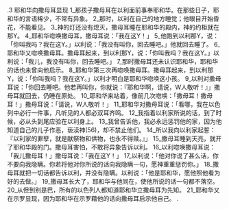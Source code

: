 .3 
耶和华向撒母耳显现 
1_那孩子撒母耳在以利面前事奉耶和华。在那些日子，耶和华的言语稀少，不常有异象。 2_那时，以利在自己的地方睡觉；他眼目开始昏花，不能看见。 3_神的灯还没有熄灭，撒母耳睡在耶和华的殿内，神的约柜就在那Y。 4_耶和华唿唤撒母耳，撒母耳说：「我在这Y！」 5_他跑到以利那Y，说：「你叫我吗？我在这Y。」以利说：「我没有叫你，回去睡吧。」他就回去睡了。 6_耶和华又唿唤撒母耳。撒母耳起来，到以利那Y，说：「你叫我吗？我在这Y。」以利说：「我儿，我没有叫你，回去睡吧。」 7_那时撒母耳还未认识耶和华，耶和华的话也未曾向他启示。 8_耶和华第三次再唿唤撒母耳。撒母耳起来，到以利那Y，说：「你叫我吗？我在这Y。」以利才明白是耶和华唿唤这小孩。 9_以利对撒母耳说：「你回去睡吧。他若再叫你，你就说：『耶和华啊，请说，W人敬听！』」撒母耳就回去，仍睡在原处。 
10_耶和华来站着，像前几次唿唤：「撒母耳！撒母耳！」撒母耳说：「请说，W人敬听！」 11_耶和华对撒母耳说：「看哪，我在以色列中必行一件事，凡听见的人都必双耳齐鸣。 12_我指着以利家所说的话，到了时候，必从头到尾应验在以利身上。 13_我曾告诉他，我必永远惩罚他的家，因为他知道自己的儿子作恶，亵渎神(56)，却不禁止他们。 14_所以我向以利家起誓：『以利家的罪孽，就是献祭物和供物，也永不得赎。』」 
15_撒母耳睡到天亮，就开了耶和华殿的门。撒母耳害怕，不敢将异象告诉以利。 16_以利唿唤撒母耳说：「我儿撒母耳！」撒母耳说：「我在这Y！」 17_以利说：「他对你说了甚么话，你不要向我隐瞒。你若将他对你所说的话向我隐瞒一句，愿神重重惩罚你。」 18_撒母耳就把一切话都告诉以利，并没有隐瞒。以利说：「他是耶和华，愿他照他看为好的去做。」 
19_撒母耳长大了，耶和华与他同在，使他所说的话一句都不落空。 20_从但到别是巴，所有的以色列人都知道耶和华立撒母耳为先知。 21_耶和华又在示罗显现，因为耶和华在示罗藉他的话向撒母耳启示他自己。 
 .